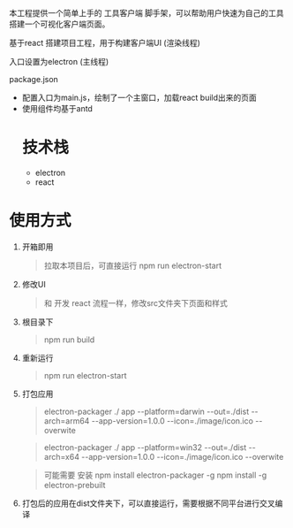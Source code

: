 本工程提供一个简单上手的 工具客户端 脚手架，可以帮助用户快速为自己的工具搭建一个可视化客户端页面。

基于react 搭建项目工程，用于构建客户端UI (渲染线程)

入口设置为electron (主线程)

package.json
- 配置入口为main.js，绘制了一个主窗口，加载react build出来的页面
- 使用组件均基于antd
  # 技术栈
  - electron
  - react


# 使用方式
1. 开箱即用
   > 拉取本项目后，可直接运行
   > npm run electron-start 
2. 修改UI
   > 和 开发 react 流程一样，修改src文件夹下页面和样式
3. 根目录下
    > npm run build
4. 重新运行
    > npm run electron-start
5. 打包应用
   > electron-packager ./ app --platform=darwin --out=./dist --arch=arm64 --app-version=1.0.0 --icon=./image/icon.ico --overwite

    >electron-packager ./ app --platform=win32 --out=./dist --arch=x64 --app-version=1.0.0 --icon=./image/icon.ico --overwite

    > 可能需要 安装 
    npm install electron-packager -g
    npm install -g electron-prebuilt
6. 打包后的应用在dist文件夹下，可以直接运行，需要根据不同平台进行交叉编译